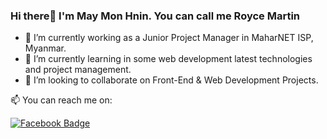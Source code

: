 ### Hi there👋 I'm May Mon Hnin. You can call me Royce Martin 

<ul>
<li>🔭 I’m currently working as a Junior Project Manager in MaharNET ISP, Myanmar.</li>
<li>🌱 I’m currently learning in some web development latest technologies and project management.</li>
<li>👯 I’m looking to collaborate on Front-End & Web Development Projects.</li>
</ul>


📫 You can reach me on:

<a href="https://www.facebook.com/profile.php?id=100081747856418"><img alt="Facebook Badge" style="max-width: 100%;"></a>
<a href="mailto:maymonhnin1000@gmail.com">
